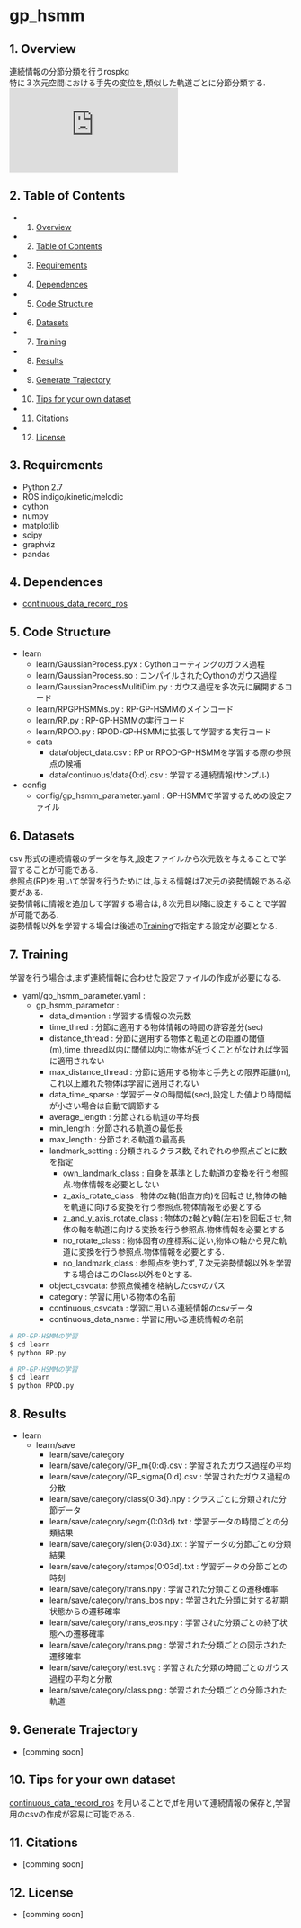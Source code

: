 # gp_hsmm

##  1. <a name='Overview'></a>Overview
連続情報の分節分類を行うrospkg  
特に３次元空間における手先の変位を,類似した軌道ごとに分節分類する.
![Overview](https://github.com/datemitumasa/gp_hsmm/files/4327793/model.pdf)
##  2. <a name='TableofContents'></a>Table of Contents
<!-- vscode-markdown-toc -->
* 1. [Overview](#Overview)
* 2. [Table of Contents](#TableofContents)
* 3. [Requirements](#Requirements)
* 4. [Dependences](#Dependences)
* 5. [Code Structure](#CodeStructure)
* 6. [Datasets](#Datasets)
* 7. [Training](#Training)
* 8. [Results](#Training)
* 9. [Generate Trajectory](#GenerateTrajectory)
* 10. [Tips for your own dataset](#TipsforyourownDataset)
* 11. [Citations](#Citations)
* 12. [License](#Requirement)

<!-- vscode-markdown-toc-config
	numbering=true
	autoSave=true
	/vscode-markdown-toc-config -->
<!-- /vscode-markdown-toc -->


##  3. <a name='Requirements'></a>Requirements
- Python 2.7
- ROS indigo/kinetic/melodic
- cython
- numpy
- matplotlib
- scipy
- graphviz
- pandas
##  4. <a name='Dependences'></a>Dependences
- [continuous_data_record_ros](https://github.com/datemitumasa/gp_hsmm/files/4327793/model.pdf)

## 5. <a name='Code Structure'></a>Code Structure  
- learn
    - learn/GaussianProcess.pyx : Cythonコーティングのガウス過程
    - learn/GaussianProcess.so : コンパイルされたCythonのガウス過程
    - learn/GaussianProcessMulitiDim.py : ガウス過程を多次元に展開するコード
    - learn/RPGPHSMMs.py : RP-GP-HSMMのメインコード
    - learn/RP.py : RP-GP-HSMMの実行コード
    - learn/RPOD.py : RPOD-GP-HSMMに拡張して学習する実行コード
    - data
        - data/object_data.csv : RP or RPOD-GP-HSMMを学習する際の参照点の候補
        - data/continuous/data{0:d}.csv : 学習する連続情報(サンプル)
- config
    - config/gp_hsmm_parameter.yaml : GP-HSMMで学習するための設定ファイル
##  6. <a name='Datasets'></a>Datasets
csv 形式の連続情報のデータを与え,設定ファイルから次元数を与えることで学習することが可能である.  
参照点(RP)を用いて学習を行うためには,与える情報は7次元の姿勢情報である必要がある.  
姿勢情報に情報を追加して学習する場合は,８次元目以降に設定することで学習が可能である.  
姿勢情報以外を学習する場合は後述の[Training](#Training)で指定する設定が必要となる.
### 

##  7. <a name='Training'></a>Training
学習を行う場合は,まず連続情報に合わせた設定ファイルの作成が必要になる.
- yaml/gp_hsmm_parameter.yaml :  
    - gp_hsmm_parametor :  
        - data_dimention : 学習する情報の次元数  
        - time_thred : 分節に適用する物体情報の時間の許容差分(sec)  
        - distance_thread : 分節に適用する物体と軌道との距離の閾値(m),time_thread以内に閾値以内に物体が近づくことがなければ学習に適用されない  
        - max_distance_thread : 分節に適用する物体と手先との限界距離(m),これ以上離れた物体は学習に適用されない  
        - data_time_sparse : 学習データの時間幅(sec),設定した値より時間幅が小さい場合は自動で調節する  
        - average_length : 分節される軌道の平均長  
        - min_length : 分節される軌道の最低長  
        - max_length : 分節される軌道の最高長  
        - landmark_setting : 分類されるクラス数,それぞれの参照点ごとに数を指定
            - own_landmark_class : 自身を基準とした軌道の変換を行う参照点.物体情報を必要としない
            - z_axis_rotate_class : 物体のz軸(鉛直方向)を回転させ,物体の軸を軌道に向ける変換を行う参照点.物体情報を必要とする
            - z_and_y_axis_rotate_class : 物体のz軸とy軸(左右)を回転させ,物体の軸を軌道に向ける変換を行う参照点.物体情報を必要とする
            - no_rotate_class : 物体固有の座標系に従い,物体の軸から見た軌道に変換を行う参照点.物体情報を必要とする.
            - no_landmark_class : 参照点を使わず,７次元姿勢情報以外を学習する場合はこのClass以外を0とする.
        - object_csvdata: 参照点候補を格納したcsvのパス
        - category : 学習に用いる物体の名前
        - continuous_csvdata : 学習に用いる連続情報のcsvデータ
        - continuous_data_name : 学習に用いる連続情報の名前
  
```bash
# RP-GP-HSMMの学習  
$ cd learn
$ python RP.py
```  

```bash
# RP-GP-HSMMの学習  
$ cd learn
$ python RPOD.py
```  

##  8. <a name='Results'></a>Results
- learn
    - learn/save
        - learn/save/category
        - learn/save/category/GP_m{0:d}.csv : 学習されたガウス過程の平均
        - learn/save/category/GP_sigma{0:d}.csv : 学習されたガウス過程の分散
        - learn/save/category/class{0:3d}.npy : クラスごとに分類された分節データ
        - learn/save/category/segm{0:03d}.txt : 学習データの時間ごとの分類結果
        - learn/save/category/slen{0:03d}.txt : 学習データの分節ごとの分類結果
        - learn/save/category/stamps{0:03d}.txt : 学習データの分節ごとの時刻
        - learn/save/category/trans.npy : 学習された分類ごとの遷移確率
        - learn/save/category/trans_bos.npy : 学習された分類に対する初期状態からの遷移確率
        - learn/save/category/trans_eos.npy : 学習された分類ごとの終了状態への遷移確率
        - learn/save/category/trans.png : 学習された分類ごとの図示された遷移確率
        - learn/save/category/test.svg : 学習された分類の時間ごとのガウス過程の平均と分散
        - learn/save/category/class.png : 学習された分類ごとの分節された軌道

##  9. <a name='GenerateTrajectory'></a>Generate Trajectory
* [comming soon]
##  10. <a name='TipsforyourownDataset'></a>Tips for your own dataset
[continuous_data_record_ros](https://github.com/datemitumasa/continuous_data_record_ros)
を用いることで,tfを用いて連続情報の保存と,学習用のcsvの作成が容易に可能である.  
##  11. <a name='Citations'></a>Citations
* [comming soon]
##  12. <a name='License'></a>License
* [comming soon]